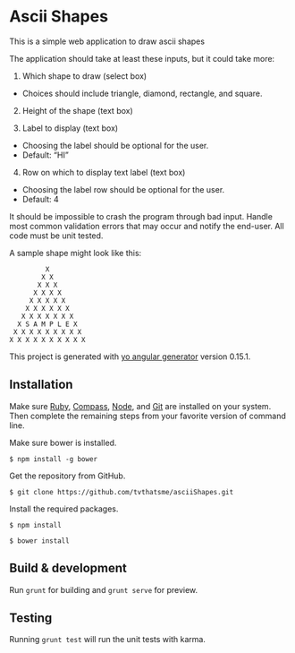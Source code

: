 
# Ascii Shapes

This is a simple web application to draw ascii shapes

The application should take at least these inputs, but it could take more:  

1. Which shape to draw (select box)
  * Choices should include triangle, diamond, rectangle, and square.

2. Height of the shape (text box)

3. Label to display (text box)
  * Choosing the label should be optional for the user.
  * Default: “HI”

4. Row on which to display text label (text box)
  * Choosing the label row should be optional for the user.
  * Default: 4


It should be impossible to crash the program through bad input. Handle most common validation errors that may occur and notify the end-user. All code must be unit tested.

A sample shape might look like this:

             X
            X X
           X X X
          X X X X
         X X X X X
        X X X X X X
       X X X X X X X
      X S A M P L E X
     X X X X X X X X X
    X X X X X X X X X X



This project is generated with [yo angular generator](https://github.com/yeoman/generator-angular)
version 0.15.1.

## Installation

Make sure [Ruby][1], [Compass][2], [Node][3], and [Git][4] are installed on your system. Then complete the remaining steps from your favorite version of command line.

Make sure bower is installed.

`$ npm install -g bower`


Get the repository from GitHub.

`$ git clone https://github.com/tvthatsme/asciiShapes.git`


Install the required packages.

`$ npm install`

`$ bower install`


## Build & development

Run `grunt` for building and `grunt serve` for preview.

## Testing

Running `grunt test` will run the unit tests with karma.


  [1]: https://www.ruby-lang.org/en/documentation/installation/
  [2]: http://compass-style.org/install/
  [3]: https://nodejs.org/en/
  [4]: http://git-scm.com/